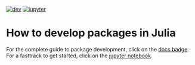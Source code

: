 [![dev](https://img.shields.io/badge/docs-stable-blue.svg)](https://juliaturkudatascience.github.io/PkgTutorial.jl/dev/)
[![jupyter](https://img.shields.io/badge/Made%20with-Jupyter-orange?style=for-the-badge&logo=Jupyter)](https://github.com/JuliaTurkuDataScience/PkgTutorial.jl/blob/main/notebook.ipynb)

# How to develop packages in Julia

For the complete guide to package development, click on the [docs badge](https://juliaturkudatascience.github.io/PkgTutorial.jl/dev/). For a fasttrack to get started, click on the [jupyter notebook](https://juliaturkudatascience.github.io/PkgTutorial.jl/dev/).
